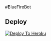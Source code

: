 #BlueFireBot

## Deploy
[![Deploy To Heroku](https://www.herokucdn.com/deploy/button.svg)](https://dashboard.heroku.com/new?button-url=https%3A%2F%2Fgithub.com%2FBlueFireBot%2FDEPLOY&template=https%3A%2F%2Fgithub.com%2FBlueFireBot%2FDEPLOY)
